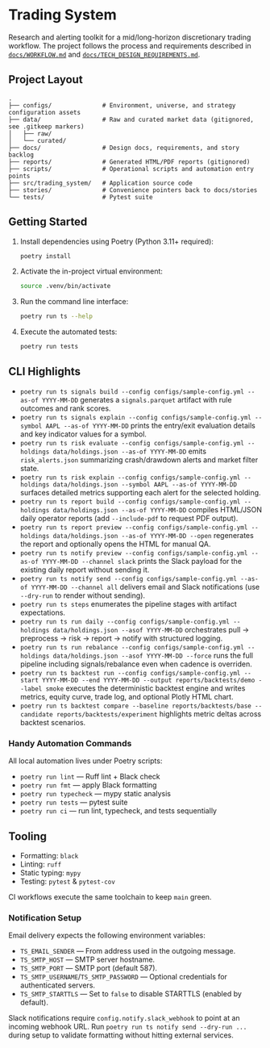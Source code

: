 # Trading System

Research and alerting toolkit for a mid/long-horizon discretionary trading workflow. The
project follows the process and requirements described in [`docs/WORKFLOW.md`](docs/WORKFLOW.md)
and [`docs/TECH_DESIGN_REQUIREMENTS.md`](docs/TECH_DESIGN_REQUIREMENTS.md).

## Project Layout

```
.
├── configs/              # Environment, universe, and strategy configuration assets
├── data/                 # Raw and curated market data (gitignored, see .gitkeep markers)
│   ├── raw/
│   └── curated/
├── docs/                 # Design docs, requirements, and story backlog
├── reports/              # Generated HTML/PDF reports (gitignored)
├── scripts/              # Operational scripts and automation entry points
├── src/trading_system/   # Application source code
├── stories/              # Convenience pointers back to docs/stories
└── tests/                # Pytest suite
```

## Getting Started

1. Install dependencies using Poetry (Python 3.11+ required):
   ```bash
   poetry install
   ```
2. Activate the in-project virtual environment:
   ```bash
   source .venv/bin/activate
   ```
3. Run the command line interface:
   ```bash
   poetry run ts --help
   ```
4. Execute the automated tests:
   ```bash
   poetry run tests
   ```

## CLI Highlights

- `poetry run ts signals build --config configs/sample-config.yml --as-of YYYY-MM-DD`
  generates a `signals.parquet` artifact with rule outcomes and rank scores.
- `poetry run ts signals explain --config configs/sample-config.yml --symbol AAPL --as-of YYYY-MM-DD`
  prints the entry/exit evaluation details and key indicator values for a symbol.
- `poetry run ts risk evaluate --config configs/sample-config.yml --holdings data/holdings.json --as-of YYYY-MM-DD`
  emits `risk_alerts.json` summarizing crash/drawdown alerts and market filter state.
- `poetry run ts risk explain --config configs/sample-config.yml --holdings data/holdings.json --symbol AAPL --as-of YYYY-MM-DD`
  surfaces detailed metrics supporting each alert for the selected holding.
- `poetry run ts report build --config configs/sample-config.yml --holdings data/holdings.json --as-of YYYY-MM-DD`
  compiles HTML/JSON daily operator reports (add `--include-pdf` to request PDF output).
- `poetry run ts report preview --config configs/sample-config.yml --holdings data/holdings.json --as-of YYYY-MM-DD --open`
  regenerates the report and optionally opens the HTML for manual QA.
- `poetry run ts notify preview --config configs/sample-config.yml --as-of YYYY-MM-DD --channel slack`
  prints the Slack payload for the existing daily report without sending it.
- `poetry run ts notify send --config configs/sample-config.yml --as-of YYYY-MM-DD --channel all`
  delivers email and Slack notifications (use `--dry-run` to render without sending).
- `poetry run ts steps`
  enumerates the pipeline stages with artifact expectations.
- `poetry run ts run daily --config configs/sample-config.yml --holdings data/holdings.json --asof YYYY-MM-DD`
  orchestrates pull → preprocess → risk → report → notify with structured logging.
- `poetry run ts run rebalance --config configs/sample-config.yml --holdings data/holdings.json --asof YYYY-MM-DD --force`
  runs the full pipeline including signals/rebalance even when cadence is overriden.
- `poetry run ts backtest run --config configs/sample-config.yml --start YYYY-MM-DD --end YYYY-MM-DD --output reports/backtests/demo --label smoke`
  executes the deterministic backtest engine and writes metrics, equity curve, trade log, and optional Plotly HTML chart.
- `poetry run ts backtest compare --baseline reports/backtests/base --candidate reports/backtests/experiment`
  highlights metric deltas across backtest scenarios.

### Handy Automation Commands

All local automation lives under Poetry scripts:

- `poetry run lint` — Ruff lint + Black check
- `poetry run fmt` — apply Black formatting
- `poetry run typecheck` — mypy static analysis
- `poetry run tests` — pytest suite
- `poetry run ci` — run lint, typecheck, and tests sequentially

## Tooling

- Formatting: `black`
- Linting: `ruff`
- Static typing: `mypy`
- Testing: `pytest` & `pytest-cov`

CI workflows execute the same toolchain to keep `main` green.

### Notification Setup

Email delivery expects the following environment variables:

- `TS_EMAIL_SENDER` — From address used in the outgoing message.
- `TS_SMTP_HOST` — SMTP server hostname.
- `TS_SMTP_PORT` — SMTP port (default 587).
- `TS_SMTP_USERNAME`/`TS_SMTP_PASSWORD` — Optional credentials for authenticated servers.
- `TS_SMTP_STARTTLS` — Set to `false` to disable STARTTLS (enabled by default).

Slack notifications require `config.notify.slack_webhook` to point at an incoming webhook URL. Run
`poetry run ts notify send --dry-run ...` during setup to validate formatting without hitting external services.

